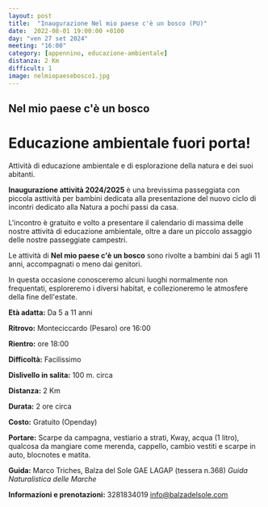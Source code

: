 ```yaml
---
layout: post
title:  "Inaugurazione Nel mio paese c'è un bosco (PU)"
date:  2022-08-01 19:00:00 +0100
day: "ven 27 set 2024"
meeting: "16:00"
category: [appennino, educazione-ambientale]
distanza: 2 Km
difficult: 1
image: nelmiopaesebosco1.jpg
---
```


## Nel mio paese c'è un bosco

# Educazione ambientale fuori porta! 

Attività di educazione ambientale e di esplorazione della natura e dei suoi abitanti.

**Inaugurazione attività 2024/2025** è una brevissima passeggiata con piccola asttività per bambini dedicata alla presentazione del nuovo ciclo di incontri dedicato alla Natura a pochi passi da casa.

L'incontro è gratuito e volto a presentare il calendario di massima delle nostre attività di educazione ambientale, oltre a dare un piccolo assaggio delle nostre passeggiate campestri.

Le attività di **Nel mio paese c'è un bosco** sono rivolte a bambini dai 5 agli 11 anni, accompagnati o meno dai genitori.

In questa occasione conosceremo alcuni luoghi normalmente non frequentati, esploreremo i diversi habitat, e collezioneremo le atmosfere della fine dell'estate.


**Età adatta:** Da 5 a 11 anni 

**Ritrovo:** Monteciccardo (Pesaro) ore 16:00

**Rientro:** ore 18:00

**Difficoltà:** Facilissimo 

**Dislivello in salita:**  100 m. circa

**Distanza:** 2 Km

**Durata:** 2 ore circa

**Costo:** Gratuito (Openday)

**Portare:** Scarpe da campagna, vestiario a strati, Kway, acqua (1 litro), qualcosa da mangiare come merenda, cappello, cambio vestiti e scarpe in auto, blocnotes e matita. 

**Guida:** Marco Triches, Balza del Sole GAE LAGAP (tessera n.368)
*Guida Naturalistica delle Marche*

**Informazioni e prenotazioni:** 3281834019 info@balzadelsole.com
